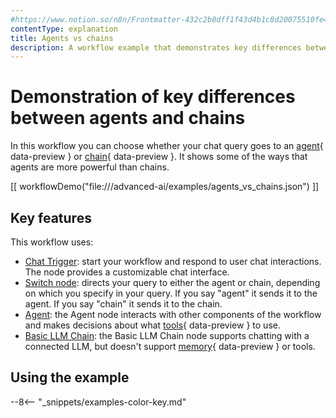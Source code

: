 ```yaml
---
#https://www.notion.so/n8n/Frontmatter-432c2b8dff1f43d4b1c8d20075510fe4
contentType: explanation
title: Agents vs chains
description: A workflow example that demonstrates key differences between agents and chains.
---
```


# Demonstration of key differences between agents and chains

In this workflow you can choose whether your chat query goes to an [agent](/glossary/#ai-agent){ data-preview } or [chain](/glossary/#ai-chain){ data-preview }. It shows some of the ways that agents are more powerful than chains.

[[ workflowDemo("file:///advanced-ai/examples/agents_vs_chains.json") ]]

## Key features

This workflow uses:

* [Chat Trigger](/integrations/builtin/core-nodes/n8n-nodes-langchain.chattrigger/index.md): start your workflow and respond to user chat interactions. The node provides a customizable chat interface.
* [Switch node](/integrations/builtin/core-nodes/n8n-nodes-base.switch.md): directs your query to either the agent or chain, depending on which you specify in your query. If you say "agent" it sends it to the agent. If you say "chain" it sends it to the chain.
* [Agent](/integrations/builtin/cluster-nodes/root-nodes/n8n-nodes-langchain.agent/index.md): the Agent node interacts with other components of the workflow and makes decisions about what [tools](/glossary/#ai-tool){ data-preview } to use.
* [Basic LLM Chain](/integrations/builtin/cluster-nodes/root-nodes/n8n-nodes-langchain.chainllm.md): the Basic LLM Chain node supports chatting with a connected LLM, but doesn't support [memory](/glossary/#ai-memory){ data-preview } or tools.


## Using the example

--8<-- "_snippets/examples-color-key.md"
